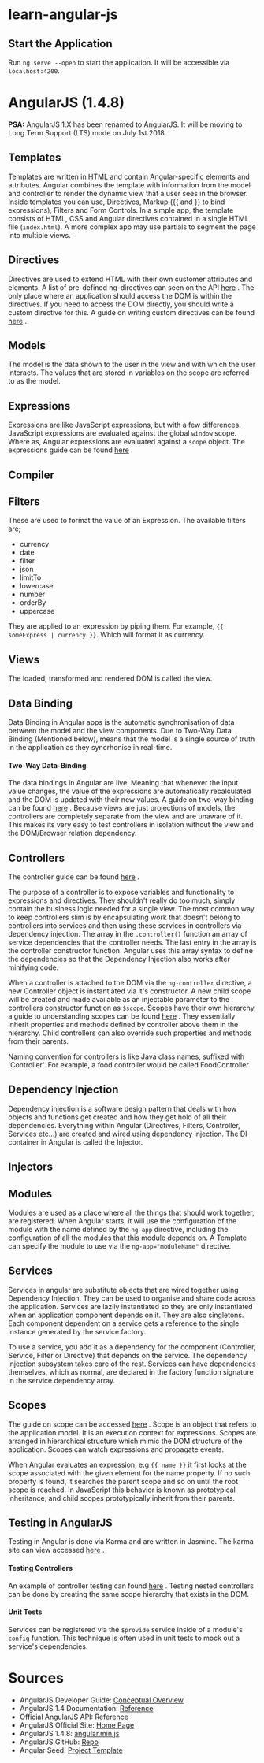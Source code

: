 # learn-angular-js

## Start the Application
Run `ng serve --open` to start the application. It will be accessible via `localhost:4200`.

# AngularJS (1.4.8)
**PSA:** AngularJS 1.X has been renamed to AngularJS. It will be moving to Long Term Support (LTS) mode on July 1st 2018.

## Templates
Templates are written in HTML and contain Angular-specific elements and attributes. Angular combines the template with information from the model and controller to render the dynamic view that a user sees in the browser. Inside templates you can use, Directives, Markup ({{ and }} to bind expressions), Filters and Form Controls. In a simple app, the template consists of HTML, CSS and Angular directives contained in a single HTML file (`index.html`). A more complex app may use partials to segment the page into multiple views.

## Directives
Directives are used to extend HTML with their own customer attributes and elements. A list of pre-defined ng-directives can seen on the API [here](http://devdocs.io/angularjs~1.4-ng-directives/) . The only place where an application should access the DOM is within the directives. If you need to access the DOM directly, you should write a custom directive for this. A guide on writing custom directives can be found [here](https://code.angularjs.org/1.4.8/docs/guide/directive) .

## Models
The model is the data shown to the user in the view and with which the user interacts. The values that are stored in variables on the scope are referred to as the model.

## Expressions
Expressions are like JavaScript expressions, but with a few differences. JavaScript expressions are evaluated against the global `window` scope. Where as, Angular expressions are evaluated against a `scope` object. The expressions guide can be found [here](https://code.angularjs.org/1.4.8/docs/guide/expression) .

## Compiler

## Filters
These are used to format the value of an Expression. The available filters are;
* currency
* date
*	filter
*	json
*	limitTo
*	lowercase
*	number
*	orderBy
*	uppercase

They are applied to an expression by piping them. For example, `{{ someExpress | currency }}`. Which will format it as currency.

## Views
The loaded, transformed and rendered DOM is called the view.

## Data Binding
Data Binding in Angular apps is the automatic synchronisation of data between the model and the view components. Due to Two-Way Data Binding (Mentioned below), means that the model is a single source of truth in the application as they syncrhonise in real-time.

#### Two-Way Data-Binding
The data bindings in Angular are live. Meaning that whenever the input value changes, the value of the expressions are automatically recalculated and the DOM is updated with their new values. A guide on two-way binding can be found [here](https://code.angularjs.org/1.4.8/docs/guide/databinding) . Because views are just projections of models, the controllers are completely separate from the view and are unaware of it. This makes its very easy to test controllers in isolation without the view and the DOM/Browser relation dependency.

## Controllers

The controller guide can be found [here](https://code.angularjs.org/1.4.8/docs/guide/controller) .

The purpose of a controller is to expose variables and functionality to expressions and directives. They shouldn't really do too much, simply contain the business logic needed for a single view. The most common way to keep controllers slim is by encapsulating work that doesn't belong to controllers into services and then using these services in controllers via dependency injection.
The array in the `.controller()` function an array of service dependencies that the controller needs. The last entry in the array is the controller constructor function. Angular uses this array syntax to define the dependencies so that the Dependency Injection also works after minifying code.

When a controller is attached to the DOM via the `ng-controller` directive, a new Controller object is instantiated via it's constructor. A new child scope will be created and made available as an injectable parameter to the controllers constructor function as `$scope`. Scopes have their own hierarchy, a guide to understanding scopes can be found [here](https://github.com/angular/angular.js/wiki/Understanding-Scopes) . They essentially inherit properties and methods defined by controller above them in the hierarchy. Child controllers can also override such properties and methods from their parents.

Naming convention for controllers is like Java class names, suffixed with 'Controller'. For example, a food controller would be called FoodController.

## Dependency Injection

Dependency injection is a software design pattern that deals with how objects and functions get created and how they get hold of all their dependencies. Everything within Angular (Directives, Filters, Controller, Services etc...) are created and wired using dependency injection. The DI container in Angular is called the Injector.

## Injectors

## Modules
Modules are used as a place where all the things that should work together, are registered. When Angular starts, it will use the configuration of the module with the name defined by the `ng-app` directive, including the configuration of all the modules that this module depends on.
A Template can specify the module to use via the `ng-app="moduleName"` directive.

## Services
Services in angular are substitute objects that are wired together using Dependency Injection. They can be used to organise and share code across the application. Services are lazily instantiated so they are only instantiated when an application component depends on it. They are also singletons. Each component dependent on a service gets a reference to the single instance generated by the service factory.

To use a service, you add it as a dependency for the component (Controller, Service, Filter or Directive) that depends on the service. The dependency injection subsystem takes care of the rest. Services can have dependencies themselves, which as normal, are declared in the factory function signature in the service dependency array.

## Scopes
The guide on scope can be accessed [here](https://code.angularjs.org/1.4.8/docs/guide/scope) . 
Scope is an object that refers to the application model. It is an execution context for expressions. Scopes are arranged in hierarchical structure which mimic the DOM structure of the application. Scopes can watch expressions and propagate events.

When Angular evaluates an expression, e.g `{{ name }}` it first looks at the scope associated with the given element for the name property. If no such property is found, it searches the parent scope and so on until the root scope is reached. In JavaScript this behavior is known as prototypical inheritance, and child scopes prototypically inherit from their parents.

## Testing in AngularJS
Testing in Angular is done via Karma and are written in Jasmine. The karma site can view accessed [here](https://karma-runner.github.io/2.0/index.html) .

#### Testing Controllers
An example of controller testing can found [here](https://code.angularjs.org/1.4.8/docs/guide/controller) . Testing nested controllers can be done by creating the same scope hierarchy that exists in the DOM.

#### Unit Tests
Services can be registered via the `$provide` service inside of a module's `config` function. This technique is often used in unit tests to mock out a service's dependencies.

# Sources
* AngularJS Developer Guide: [Conceptual Overview](https://code.angularjs.org/1.4.8/docs/guide/concepts)
* AngularJS 1.4 Documentation: [Reference](http://devdocs.io/angularjs~1.4/)
* Official AngularJS API: [Reference](https://docs.angularjs.org/api)
* AngularJS Official Site: [Home Page](https://angularjs.org/)
* AngularJS 1.4.8: [angular.min.js](https://ajax.googleapis.com/ajax/libs/angularjs/1.4.8/angular.min.js)
* AngularJS GitHub: [Repo](https://github.com/angular/angular.js)
* Angular Seed: [Project Template](https://github.com/angular/angular-seed)